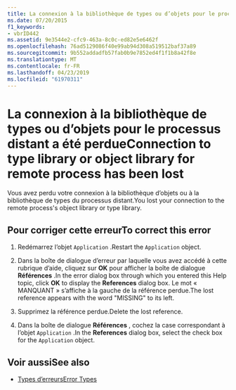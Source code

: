 ```yaml
---
title: La connexion à la bibliothèque de types ou d’objets pour le processus distant a été perdue
ms.date: 07/20/2015
f1_keywords:
- vbrID442
ms.assetid: 9e3544e2-cfc9-463a-8c0c-ed82e5e6462f
ms.openlocfilehash: 76ad5129086f40e99ab94d308a519512baf37a89
ms.sourcegitcommit: 9b552addadfb57fab0b9e7852ed4f1f1b8a42f8e
ms.translationtype: MT
ms.contentlocale: fr-FR
ms.lasthandoff: 04/23/2019
ms.locfileid: "61970311"
---
```

# <a name="connection-to-type-library-or-object-library-for-remote-process-has-been-lost"></a><span data-ttu-id="1b58f-102">La connexion à la bibliothèque de types ou d’objets pour le processus distant a été perdue</span><span class="sxs-lookup"><span data-stu-id="1b58f-102">Connection to type library or object library for remote process has been lost</span></span>
<span data-ttu-id="1b58f-103">Vous avez perdu votre connexion à la bibliothèque d’objets ou à la bibliothèque de types du processus distant.</span><span class="sxs-lookup"><span data-stu-id="1b58f-103">You lost your connection to the remote process's object library or type library.</span></span>  
  
## <a name="to-correct-this-error"></a><span data-ttu-id="1b58f-104">Pour corriger cette erreur</span><span class="sxs-lookup"><span data-stu-id="1b58f-104">To correct this error</span></span>  
  
1. <span data-ttu-id="1b58f-105">Redémarrez l’objet `Application` .</span><span class="sxs-lookup"><span data-stu-id="1b58f-105">Restart the `Application` object.</span></span>  
  
2. <span data-ttu-id="1b58f-106">Dans la boîte de dialogue d’erreur par laquelle vous avez accédé à cette rubrique d’aide, cliquez sur **OK** pour afficher la boîte de dialogue **Références** .</span><span class="sxs-lookup"><span data-stu-id="1b58f-106">In the error dialog box through which you entered this Help topic, click **OK** to display the **References** dialog box.</span></span> <span data-ttu-id="1b58f-107">Le mot « MANQUANT » s’affiche à la gauche de la référence perdue.</span><span class="sxs-lookup"><span data-stu-id="1b58f-107">The lost reference appears with the word "MISSING" to its left.</span></span>  
  
3. <span data-ttu-id="1b58f-108">Supprimez la référence perdue.</span><span class="sxs-lookup"><span data-stu-id="1b58f-108">Delete the lost reference.</span></span>  
  
4. <span data-ttu-id="1b58f-109">Dans la boîte de dialogue **Références** , cochez la case correspondant à l’objet `Application` .</span><span class="sxs-lookup"><span data-stu-id="1b58f-109">In the **References** dialog box, select the check box for the `Application` object.</span></span>  
  
## <a name="see-also"></a><span data-ttu-id="1b58f-110">Voir aussi</span><span class="sxs-lookup"><span data-stu-id="1b58f-110">See also</span></span>

- [<span data-ttu-id="1b58f-111">Types d’erreurs</span><span class="sxs-lookup"><span data-stu-id="1b58f-111">Error Types</span></span>](../../visual-basic/programming-guide/language-features/error-types.md)
